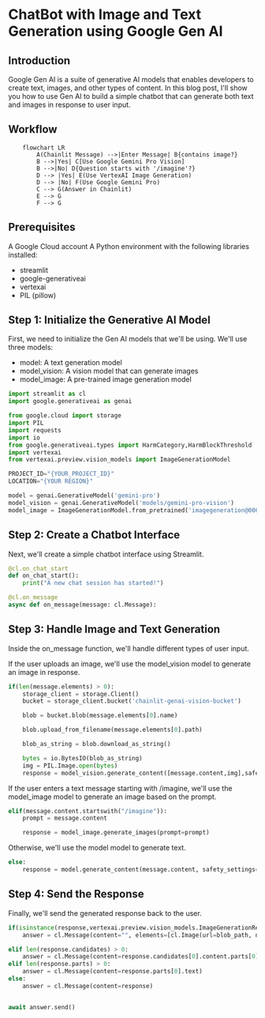 # ChatBot with Image and Text Generation using Google Gen AI

## Introduction

Google Gen AI is a suite of generative AI models that enables developers to create text, images, and other types of content. In this blog post, I'll show you how to use Gen AI to build a simple chatbot that can generate both text and images in response to user input.

## Workflow

```mermaid
    flowchart LR
        A(Chainlit Message) -->|Enter Message| B{contains image?}
        B -->|Yes| C[Use Google Gemini Pro Vision]
        B -->|No| D{Question starts with '/imagine'?}
        D --> |Yes| E(Use VertexAI Image Generation)
        D --> |No| F(Use Google Gemini Pro)
        C --> G(Answer in Chainlit)
        E --> G
        F --> G
```

## Prerequisites

A Google Cloud account
A Python environment with the following libraries installed:
- streamlit
- google-generativeai
- vertexai
- PIL (pillow)

## Step 1: Initialize the Generative AI Model

First, we need to initialize the Gen AI models that we'll be using. We'll use three models:

- model: A text generation model
- model_vision: A vision model that can generate images
- model_image: A pre-trained image generation model

```python
import streamlit as cl
import google.generativeai as genai

from google.cloud import storage
import PIL
import requests
import io
from google.generativeai.types import HarmCategory,HarmBlockThreshold
import vertexai
from vertexai.preview.vision_models import ImageGenerationModel

PROJECT_ID="{YOUR_PROJECT_ID}"
LOCATION="{YOUR REGION}"

model = genai.GenerativeModel('gemini-pro')
model_vision = genai.GenerativeModel('models/gemini-pro-vision')
model_image = ImageGenerationModel.from_pretrained('imagegeneration@006')
```

## Step 2: Create a Chatbot Interface

Next, we'll create a simple chatbot interface using Streamlit.

```python
@cl.on_chat_start
def on_chat_start():
    print("A new chat session has started!")

@cl.on_message
async def on_message(message: cl.Message):
```

## Step 3: Handle Image and Text Generation

Inside the on_message function, we'll handle different types of user input.

If the user uploads an image, we'll use the model_vision model to generate an image in response.

```python
if(len(message.elements) > 0):
    storage_client = storage.Client()
    bucket = storage_client.bucket('chainlit-genai-vision-bucket')

    blob = bucket.blob(message.elements[0].name)

    blob.upload_from_filename(message.elements[0].path)

    blob_as_string = blob.download_as_string()

    bytes = io.BytesIO(blob_as_string)
    img = PIL.Image.open(bytes)
    response = model_vision.generate_content([message.content,img],safety_settings=safety_settings)
```

If the user enters a text message starting with /imagine, we'll use the model_image model to generate an image based on the prompt.

```python
elif(message.content.startswith("/imagine")):
    prompt = message.content

    response = model_image.generate_images(prompt=prompt)     
```

Otherwise, we'll use the model model to generate text.

```python
else:
    response = model.generate_content(message.content, safety_settings=safety_settings) 
```

## Step 4: Send the Response

Finally, we'll send the generated response back to the user.

```python
if(isinstance(response,vertexai.preview.vision_models.ImageGenerationResponse)):
    answer = cl.Message(content="", elements=[cl.Image(url=blob_path, name=file_name, display="inline")])

elif len(response.candidates) > 0:
    answer = cl.Message(content=response.candidates[0].content.parts[0].text)
elif len(response.parts) > 0:
    answer = cl.Message(content=response.parts[0].text)
else: 
    answer = cl.Message(content=response) 


await answer.send()

```
